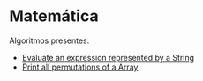 # Matemática

Algoritmos presentes:

- [Evaluate an expression represented by a String](expressionEvaluation.cpp) 
- [Print all permutations of a Array](allPermutations.cpp) 